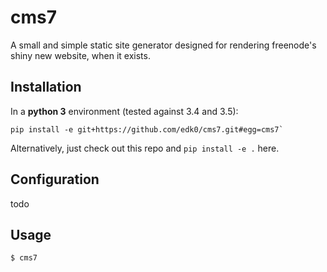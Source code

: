 # cms7

A small and simple static site generator designed for rendering freenode's
shiny new website, when it exists.

## Installation

In a **python 3** environment (tested against 3.4 and 3.5):

```console
pip install -e git+https://github.com/edk0/cms7.git#egg=cms7`
```

Alternatively, just check out this repo and `pip install -e .` here.

## Configuration

todo

## Usage

```console
$ cms7
```
